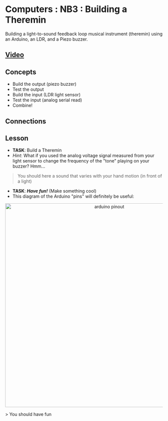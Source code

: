 # Computers : NB3 : Building a Theremin
Building a light-to-sound feedback loop musical instrument (theremin) using an Arduino, an LDR, and a Piezo buzzer.

## [Video](https://vimeo.com/1033896646)

## Concepts
- Build the output (piezo buzzer)
- Test the output
- Build the input (LDR light sensor)
- Test the input (analog serial read)
- Combine!

## Connections

## Lesson
- **TASK**: Build a Theremin
- *Hint*: What if you used the analog voltage signal measured from your light sensor to change the frequency of the "tone" playing on your buzzer? Hmm...
> You should here a sound that varies with your hand motion (in front of a light)

- **TASK**: ***Have fun!*** (Make something cool)
- This diagram of the Arduino "pins" will definitely be useful:
<p align="center">
<img src="../../../boxes/computers/_resources/images/pinout_arduino_nano.png" alt="arduino pinout" width="650">
</p>
> You should have fun
